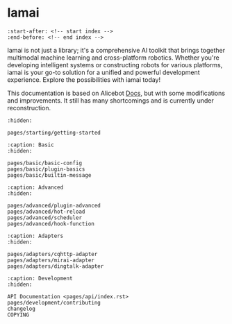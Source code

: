 # Iamai

```{include} ../README.md
:start-after: <!-- start index -->
:end-before: <!-- end index -->
```
Iamai is not just a library; it's a comprehensive AI toolkit that brings together multimodal machine learning and cross-platform robotics. Whether you're developing intelligent systems or constructing robots for various platforms, iamai is your go-to solution for a unified and powerful development experience. Explore the possibilities with iamai today!

This documentation is based on Alicebot [Docs](https://docs.alicebot.dev), but with some modifications and improvements. It still has many shortcomings and is currently under reconstruction.

```{toctree}
:hidden:

pages/starting/getting-started
```

```{toctree}
:caption: Basic
:hidden:

pages/basic/basic-config
pages/basic/plugin-basics
pages/basic/builtin-message
```

```{toctree}
:caption: Advanced
:hidden:

pages/advanced/plugin-advanced
pages/advanced/hot-reload
pages/advanced/scheduler
pages/advanced/hook-function
```

```{toctree}
:caption: Adapters
:hidden:

pages/adapters/cqhttp-adapter
pages/adapters/mirai-adapter
pages/adapters/dingtalk-adapter
```

```{toctree}
:caption: Development
:hidden:

API Documentation <pages/api/index.rst>
pages/development/contributing
changelog
COPYING
```